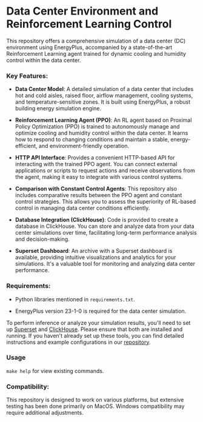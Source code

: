 # Data Center Environment and Reinforcement Learning Control

This repository offers a comprehensive simulation of a data center (DC) environment using EnergyPlus, accompanied by a state-of-the-art Reinforcement Learning agent trained for dynamic cooling and humidity control within the data center.

### Key Features:

- **Data Center Model**: A detailed simulation of a data center that includes hot and cold aisles, raised floor, airflow management, cooling systems, and temperature-sensitive zones. It is built using EnergyPlus, a robust building energy simulation engine.

- **Reinforcement Learning Agent (PPO)**: An RL agent based on Proximal Policy Optimization (PPO) is trained to autonomously manage and optimize cooling and humidity control within the data center. It learns how to respond to changing conditions and maintain a stable, energy-efficient, and environment-friendly operation.

- **HTTP API Interface**: Provides a convenient HTTP-based API for interacting with the trained PPO agent. You can connect external applications or scripts to request actions and receive observations from the agent, making it easy to integrate with various control systems.

- **Comparison with Constant Control Agents**: This repository also includes comparative results between the PPO agent and constant control strategies. This allows you to assess the superiority of RL-based control in managing data center conditions efficiently.

- **Database Integration (ClickHouse)**: Code is provided to create a database in ClickHouse. You can store and analyze data from your data center simulations over time, facilitating long-term performance analysis and decision-making.

- **Superset Dashboard**: An archive with a Superset dashboard is available, providing intuitive visualizations and analytics for your simulations. It's a valuable tool for monitoring and analyzing data center performance.

### Requirements:

- Python libraries mentioned in `requirements.txt`.

- EnergyPlus version 23-1-0 is required for the data center simulation.

To perform inference or analyze your simulation results, you'll need to set up [Superset](https://superset.apache.org/) and [ClickHouse](https://clickhouse.tech/). Please ensure that both are installed and running. If you haven't already set up these tools, you can find detailed instructions and example configurations in our [repository](https://github.com/YARIK-AI/ML).

### Usage

`make help` for view existing commands.

### Compatibility:

This repository is designed to work on various platforms, but extensive testing has been done primarily on MacOS. Windows compatibility may require additional adjustments.
